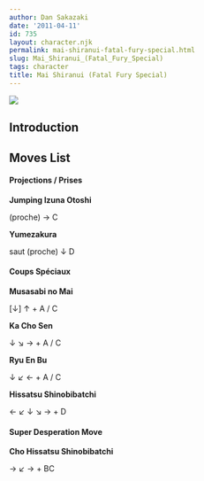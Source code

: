 ```yaml
---
author: Dan Sakazaki
date: '2011-04-11'
id: 735
layout: character.njk
permalink: mai-shiranui-fatal-fury-special.html
slug: Mai_Shiranui_(Fatal_Fury_Special)
tags: character
title: Mai Shiranui (Fatal Fury Special)
---
```


![](/images/Ffspmai.PNG)  

## Introduction

## Moves List

#### Projections / Prises

**Jumping Izuna Otoshi**

(proche) → C

**Yumezakura**

saut (proche) ↓ D

#### Coups Spéciaux

**Musasabi no Mai**

\[↓\] ↑ + A / C

**Ka Cho Sen**

↓ ↘ → + A / C

**Ryu En Bu**

↓ ↙ ← + A / C

**Hissatsu Shinobibatchi**

← ↙ ↓ ↘ → + D

#### Super Desperation Move

**Cho Hissatsu Shinobibatchi**

→ ↙ → + BC